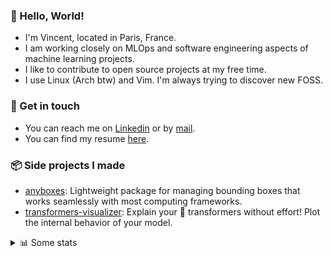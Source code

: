 ### 👋 Hello, World!

- I'm Vincent, located in Paris, France.
- I am working closely on MLOps and software engineering aspects of machine learning projects.
- I like to contribute to open source projects at my free time.
- I use Linux (Arch btw) and Vim. I'm always trying to discover new FOSS.

### 🔗 Get in touch

- You can reach me on [Linkedin](https://www.linkedin.com/in/vincent-duchauffour-3a9641155/) or by [mail](mailto:vincent.duchauffour@proton.me).
- You can find my resume [here](https://raw.githubusercontent.com/VDuchauffour/resume/main/resume.pdf).

### 📦 Side projects I made

- [anyboxes](https://github.com/VDuchauffour/anyboxes): Lightweight package for managing bounding boxes that works seamlessly with most computing frameworks.
- [transformers-visualizer](https://github.com/VDuchauffour/transformers-visualizer): Explain your 🤗 transformers without effort! Plot the internal behavior of your model. 

<details><summary>📊 Some stats</summary>  
  
<p align="center">
  <img alt="VDuchauffour's github stats" src="https://github-readme-stats.vercel.app/api?username=VDuchauffour&include_all_commits=true&show_icons=true&theme=react"/>
  <br />
  <img alt="VDuchauffour's streak stats" src="https://streak-stats.demolab.com?user=VDuchauffour&theme=react"/>
  <br />
  <img alt="VDuchauffour's language stats" src="https://github-readme-stats.vercel.app/api/top-langs/?username=VDuchauffour&count_private=true&include_all_commits=true&show_icons=true&layout=compact&theme=react"/>
  <!--   <br />
  <img alt="VDuchauffour's Wakatime stats" src="https://github-readme-stats.vercel.app/api/wakatime?username=VDuchauffour&theme=react"/> -->
</p>

#### 🧭 Wakatime stats
<!--START_SECTION:waka-->
![Code Time](http://img.shields.io/badge/Code%20Time-1%2C714%20hrs%2051%20mins-blue)

![Lines of code](https://img.shields.io/badge/From%20Hello%20World%20I%27ve%20Written-2.1%20million%20lines%20of%20code-blue)

**🐱 My GitHub Data** 

> 📦 971.4 kB Used in GitHub's Storage 
 > 
> 🏆 388 Contributions in the Year 2024
 > 
> 🚫 Not Opted to Hire
 > 
> 📜 9 Public Repositories 
 > 
> 🔑 2 Private Repositories 
 > 
**I'm an Early 🐤** 

```text
🌞 Morning                290 commits         ██░░░░░░░░░░░░░░░░░░░░░░░   07.44 % 
🌆 Daytime                1890 commits        ████████████░░░░░░░░░░░░░   48.51 % 
🌃 Evening                1358 commits        █████████░░░░░░░░░░░░░░░░   34.86 % 
🌙 Night                  358 commits         ██░░░░░░░░░░░░░░░░░░░░░░░   09.19 % 
```
📅 **I'm Most Productive on Monday** 

```text
Monday                   846 commits         █████░░░░░░░░░░░░░░░░░░░░   21.71 % 
Tuesday                  583 commits         ████░░░░░░░░░░░░░░░░░░░░░   14.96 % 
Wednesday                609 commits         ████░░░░░░░░░░░░░░░░░░░░░   15.63 % 
Thursday                 703 commits         █████░░░░░░░░░░░░░░░░░░░░   18.04 % 
Friday                   582 commits         ████░░░░░░░░░░░░░░░░░░░░░   14.94 % 
Saturday                 324 commits         ██░░░░░░░░░░░░░░░░░░░░░░░   08.32 % 
Sunday                   249 commits         ██░░░░░░░░░░░░░░░░░░░░░░░   06.39 % 
```


📊 **This Week I Spent My Time On** 

```text
💬 Programming Languages: 
Python                   28 hrs 51 mins      █████████████████░░░░░░░░   68.19 % 
YAML                     2 hrs 39 mins       ██░░░░░░░░░░░░░░░░░░░░░░░   06.27 % 
Other                    2 hrs 20 mins       █░░░░░░░░░░░░░░░░░░░░░░░░   05.54 % 
JSON                     1 hr 37 mins        █░░░░░░░░░░░░░░░░░░░░░░░░   03.82 % 
conf                     1 hr 20 mins        █░░░░░░░░░░░░░░░░░░░░░░░░   03.16 % 
```


 Last Updated on 27/04/2024 00:39:06 UTC
<!--END_SECTION:waka-->
</details>
